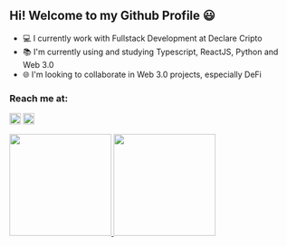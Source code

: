 ## Hi! Welcome to my Github Profile :smiley:

- :computer: I currently work with Fullstack Development at Declare Cripto
- :books: I'm currently using and studying Typescript, ReactJS, Python and Web 3.0
- :globe_with_meridians: I'm looking to collaborate in Web 3.0 projects, especially DeFi


 ### Reach me at:
 <a href = "mailto:dericksonlossit@gmail.com"><img height="20em" src="https://img.shields.io/badge/Gmail-D14836?style=for-the-badge&logo=gmail&logoColor=white" target="_blank"></a>
    <a href="https://www.linkedin.com/in/derickson-loss" target="_blank"><img height="20em" src="https://img.shields.io/badge/-LinkedIn-%230077B5?style=for-the-                badge&logo=linkedin&logoColor=white" target="_blank"></a> 

<div>
    <a href="https://github.com/dericksonlossit">
    <img height="180em" src="https://github-readme-stats.vercel.app/api?username=dericksonlossit&show_icons=true&theme=jolly"/>
    <img height="180em" src="https://github-readme-stats.vercel.app/api/top-langs/?username=dericksonlossit&layout=compact&langs_count=7&theme=jolly"/>
</div>
    
    
